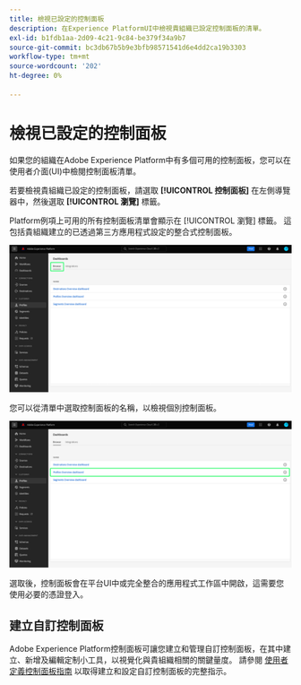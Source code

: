 ```yaml
---
title: 檢視已設定的控制面板
description: 在Experience PlatformUI中檢視貴組織已設定控制面板的清單。
exl-id: b1fdb1aa-2d09-4c21-9c84-be379f34a9b7
source-git-commit: bc3db67b5b9e3bfb98571541d6e4dd2ca19b3303
workflow-type: tm+mt
source-wordcount: '202'
ht-degree: 0%

---
```


# 檢視已設定的控制面板

如果您的組織在Adobe Experience Platform中有多個可用的控制面板，您可以在使用者介面(UI)中檢閱控制面板清單。

若要檢視貴組織已設定的控制面板，請選取 **[!UICONTROL 控制面板]** 在左側導覽器中，然後選取 **[!UICONTROL 瀏覽]** 標籤。

Platform例項上可用的所有控制面板清單會顯示在 [!UICONTROL 瀏覽] 標籤。 這包括貴組織建立的已透過第三方應用程式設定的整合式控制面板。

![UI控制面板區段內的「瀏覽」標籤。](./images/inventory/browse-tab.png)

您可以從清單中選取控制面板的名稱，以檢視個別控制面板。

![以醒目提示控制面板名稱的瀏覽標籤。](./images/inventory/dashboard-name.png)

選取後，控制面板會在平台UI中或完全整合的應用程式工作區中開啟，這需要您使用必要的憑證登入。

## 建立自訂控制面板

Adobe Experience Platform控制面板可讓您建立和管理自訂控制面板，在其中建立、新增及編輯定制小工具，以視覺化與貴組織相關的關鍵量度。 請參閱 [使用者定義控制面板指南](./user-defined-dashboards.md) 以取得建立和設定自訂控制面板的完整指示。
